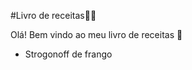 #Livro de receitas:man_cook:



Olá! Bem vindo ao meu livro de receitas :wave:

- Strogonoff de frango
